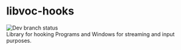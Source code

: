 # libvoc-hooks
![Dev branch status](https://github.com/Ultraporing/libvoc-hooks/actions/workflows/cmake.yml/badge.svg?branch=dev)  
Library for hooking Programs and Windows for streaming and input purposes.
